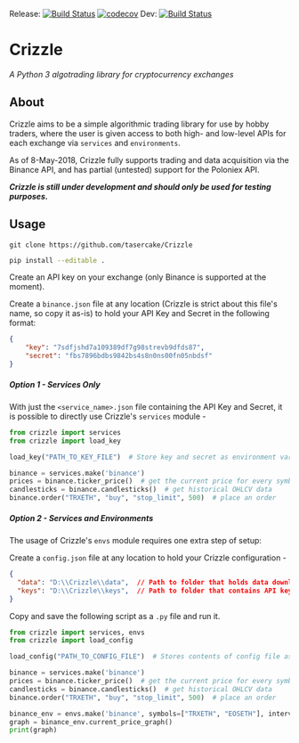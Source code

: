 Release: [![Build Status](https://travis-ci.org/tasercake/Crizzle.svg?branch=master)](https://travis-ci.org/tasercake/Crizzle) [![codecov](https://codecov.io/gh/tasercake/Crizzle/branch/master/graph/badge.svg)](https://codecov.io/gh/tasercake/Crizzle) Dev: [![Build Status](https://travis-ci.org/tasercake/Crizzle.svg?branch=dev)](https://travis-ci.org/tasercake/Crizzle)

# Crizzle

*A Python 3 algotrading library for cryptocurrency exchanges*

## About

Crizzle aims to be a simple algorithmic trading library for use by hobby traders, where the user is given access to both high- and low-level APIs for each exchange via `services` and `environments`.

As of 8-May-2018, Crizzle fully supports trading and data acquisition via the Binance API, and has partial (untested) support for the Poloniex API.

***Crizzle is still under development and should only be used for testing purposes.***

## Usage

```
git clone https://github.com/tasercake/Crizzle
```

```bash
pip install --editable .
```



Create an API key on your exchange (only Binance is supported at the moment).

Create a `binance.json` file at any location (Crizzle is strict about this file's name, so copy it as-is) to hold your API Key and Secret in the following format:

```json
{
	"key": "7sdfjshd7a109389df7g98strevb9dfds87",
	"secret": "fbs7896bdbs9842bs4s8n0ns00fn05nbdsf"
}
```



##### Option 1 - Services Only

With just the `<service_name>.json` file containing the API Key and Secret, it is possible to directly use Crizzle's `services` module -

````python
from crizzle import services
from crizzle import load_key

load_key("PATH_TO_KEY_FILE")  # Store key and secret as environment variables

binance = services.make('binance')
prices = binance.ticker_price()  # get the current price for every symbol on the exchange
candlesticks = binance.candlesticks()  # get historical OHLCV data
binance.order("TRXETH", "buy", "stop_limit", 500)  # place an order
````



##### Option 2 - Services and Environments

The usage of Crizzle's `envs` module requires one extra step of setup:

Create a `config.json` file at any location to hold your Crizzle configuration -

```json
{
  "data": "D:\\Crizzle\\data",  // Path to folder that holds data downloaded from services
  "keys": "D:\\Crizzle\\keys",  // Path to folder that contains API keys
}
```

Copy and save the following script as a `.py` file and run it.

```python
from crizzle import services, envs
from crizzle import load_config

load_config("PATH_TO_CONFIG_FILE")  # Stores contents of config file as environment variables

binance = services.make('binance')
prices = binance.ticker_price()  # get the current price for every symbol on the exchange
candlesticks = binance.candlesticks()  # get historical OHLCV data
binance.order("TRXETH", "buy", "stop_limit", 500)  # place an order

binance_env = envs.make('binance', symbols=["TRXETH", "EOSETH"], intervals=['4h', '1d'])
graph = binance_env.current_price_graph()
print(graph)
```

